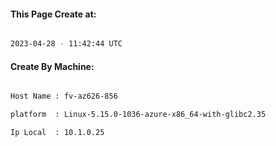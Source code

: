 
   
#### This Page Create at:

```bash

2023-04-28 - 11:42:44 UTC

```

#### Create By Machine:

```bash

Host Name : fv-az626-856

platform  : Linux-5.15.0-1036-azure-x86_64-with-glibc2.35

Ip Local  : 10.1.0.25

```


